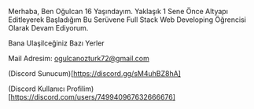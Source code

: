 Merhaba, Ben Oğulcan 16 Yaşındayım. Yaklaşık 1 Sene Önce Altyapı Editleyerek Başladığım Bu Serüvene Full Stack Web Developing Öğrencisi Olarak Devam Ediyorum.


Bana Ulaşilceğiniz Bazı Yerler


Mail Adresim: ogulcanozturk72@gmail.com

(Discord Sunucum)[https://discord.gg/sM4uhBZ8hA]

(Discord Kullanıcı Profilim)[https://discord.com/users/749940967632666676]
